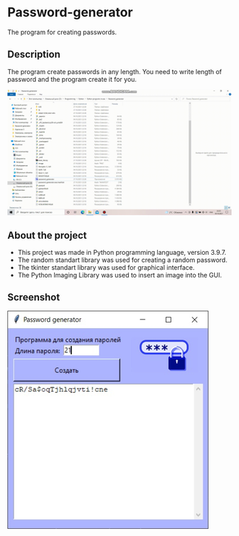 # Password-generator
The program for creating passwords.

## Description
The program create passwords in any length. You need to write length of password and the program create it for you.

![Gif Password generator ](https://github.com/P-Konstantin/Password-generator/blob/master/readme_assets/password_generator.gif)

## About the project
* This project was made in Python programming language, version 3.9.7.
* The random standart library was used for creating a random password.
* The tkinter standart library was used for graphical interface.
* The Python Imaging Library was used to insert an image into the GUI.

## Screenshot

![Image Password generator](https://github.com/P-Konstantin/Password-generator/blob/master/readme_assets/password_genetator.jpg)
